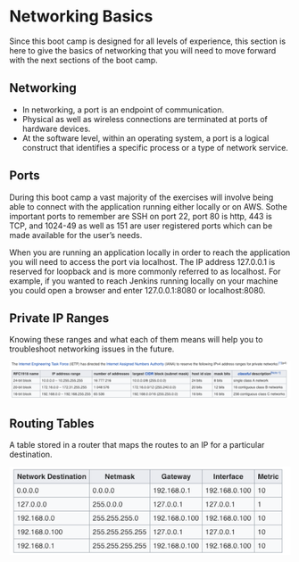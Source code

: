 # Networking Basics

Since this boot camp is designed for all levels of experience, this section is here to give the basics of networking that you will need to move forward with the next sections of the boot camp.

## Networking
 - In networking, a port is an endpoint of communication.
 - Physical as well as wireless connections are terminated at ports of hardware devices.
 - At the software level, within an operating system, a port is a logical construct that identifies a specific process or a type of network service.

## Ports
During this boot camp a vast majority of the exercises will involve being able to connect with the application running either locally or on AWS. Sothe important ports to remember are SSH on port 22, port 80 is http, 443 is TCP, and 1024-49 as well as 151 are user registered ports which can be made available for the user’s needs.

When you are running an application locally in order to reach the application you will need to access the port via localhost. The IP address 127.0.0.1 is reserved for loopback and is more commonly referred to as localhost. For example, if you wanted to reach Jenkins running locally on your machine you could open a browser and enter 127.0.0.1:8080 or localhost:8080.

## Private IP Ranges
Knowing these ranges and what each of them means will help you to troubleshoot networking issues in the future.

<center>

![](img2/ip-ranges.png)

</center> 

## Routing Tables
A table stored in a router that maps the routes to an IP for a particular destination. 

<center>

![](img2/routing-table.png)

</center>
